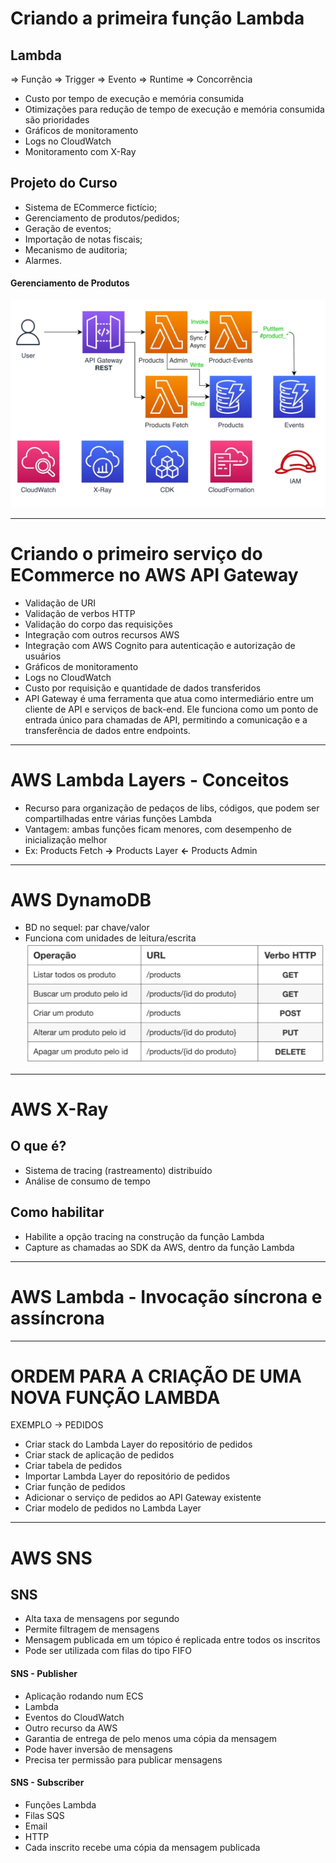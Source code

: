 # Criando a primeira função Lambda
## Lambda
=> Função
=> Trigger
=> Evento
=> Runtime
=> Concorrência
- Custo por tempo de execução e memória consumida
- Otimizações para redução de tempo de execução e memória consumida são prioridades
- Gráficos de monitoramento
- Logs no CloudWatch
- Monitoramento com X-Ray

## Projeto do Curso 
- Sistema de ECommerce fictício;
- Gerenciamento de produtos/pedidos;
- Geração de eventos;
- Importação de notas fiscais;
- Mecanismo de auditoria;
- Alarmes.

#### Gerenciamento de Produtos
![Gerenciamento de Produtos](./Images/Gerenciamento%20de%20Produtos%20Print.png)
***

# Criando o primeiro serviço do ECommerce no AWS API Gateway
- Validação de URI
- Validação de verbos HTTP
- Validação do corpo das requisições
- Integração com outros recursos AWS
- Integração com AWS Cognito para autenticação e autorização de usuários
- Gráficos de monitoramento
- Logs no CloudWatch
- Custo por requisição e quantidade de dados transferidos
- API Gateway é uma ferramenta que atua como intermediário entre um cliente de API e serviços de back-end. Ele funciona como um ponto de entrada único para chamadas de API, permitindo a comunicação e a transferência de dados entre endpoints. 
***

# AWS Lambda Layers - Conceitos
- Recurso para organização de pedaços de libs, códigos, que podem ser compartilhadas entre várias funções Lambda
- Vantagem: ambas funções ficam menores, com desempenho de inicialização melhor
- Ex: Products Fetch **->** Products Layer **<-** Products Admin
***

# AWS DynamoDB
- BD no sequel: par chave/valor
- Funciona com unidades de leitura/escrita
![DynamoProducts](./Images/DynamoProducts.png)
***

# AWS X-Ray
## O que é?
- Sistema de tracing (rastreamento) distribuído
- Análise de consumo de tempo

## Como habilitar
- Habilite a opção tracing na construção da função Lambda
- Capture as chamadas ao SDK da AWS, dentro da função Lambda
***

# AWS Lambda - Invocação síncrona e assíncrona
***

# ORDEM PARA A CRIAÇÃO DE UMA NOVA FUNÇÃO LAMBDA
EXEMPLO -> PEDIDOS
- Criar stack do Lambda Layer do repositório de pedidos
- Criar stack de aplicação de pedidos
- Criar tabela de pedidos
- Importar Lambda Layer do repositório de pedidos
- Criar função de pedidos
- Adicionar o serviço de pedidos ao API Gateway existente
- Criar modelo de pedidos no Lambda Layer
***

# AWS SNS
## SNS
- Alta taxa de mensagens por segundo
- Permite filtragem de mensagens
- Mensagem publicada em um tópico é replicada entre todos os inscritos
- Pode ser utilizada com filas do tipo FIFO

#### SNS - Publisher
- Aplicação rodando num ECS
- Lambda
- Eventos do CloudWatch
- Outro recurso da AWS
- Garantia de entrega de pelo menos uma cópia da mensagem
- Pode haver inversão de mensagens
- Precisa ter permissão para publicar mensagens

#### SNS - Subscriber
- Funções Lambda
- Filas SQS
- Email
- HTTP
- Cada inscrito recebe uma cópia da mensagem publicada